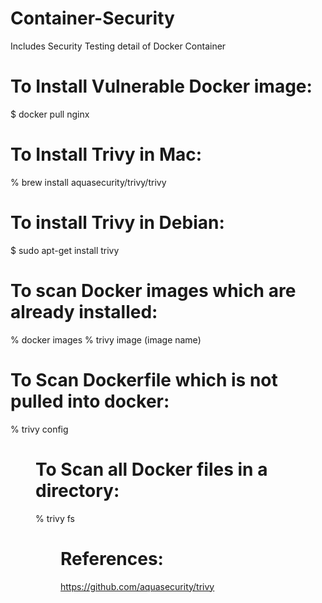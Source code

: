 # Container-Security
Includes Security Testing detail of Docker Container

# To Install Vulnerable Docker image:
$ docker pull nginx

# To Install Trivy in Mac:
% brew install aquasecurity/trivy/trivy

# To install Trivy in Debian:
$ sudo apt-get install trivy

# To scan Docker images which are already installed:
% docker images
% trivy image (image name)

# To Scan Dockerfile which is not pulled into docker:
% trivy config <dir name of folder containing Dockerfile>

# To Scan all Docker files in a directory:
% trivy fs <dir name of folder conataining all folders>

# References:
https://github.com/aquasecurity/trivy
